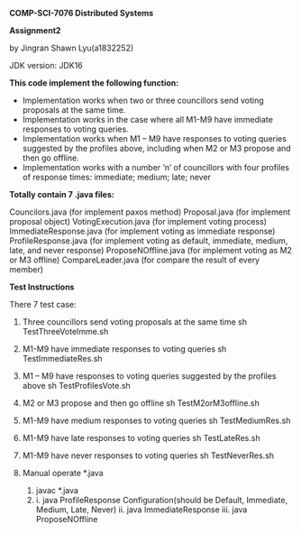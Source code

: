 **COMP-SCI-7076 Distributed Systems**

**Assignment2**

by Jingran Shawn Lyu(a1832252)

JDK version: JDK16

**This code implement the following function:**

* Implementation works when two or three councillors send voting proposals at the same time.
* Implementation works in the case where all M1-M9 have immediate responses to voting queries.
* Implementation works when M1 – M9 have responses to voting queries suggested by the profiles above, 
  including when M2 or M3 propose and then go offline.
* Implementation works with a number ‘n’ of councillors with four profiles of response times: 
  immediate; medium; late; never

**Totally contain 7 .java files:**

Councilors.java (for implement paxos method)
Proposal.java (for implement proposal object)
VotingExecution.java (for implement voting process)
ImmediateResponse.java (for implement voting as immediate response)
ProfileResponse.java (for implement voting as default, immediate, medium, late, and never response)
ProposeNOffline.java (for implement voting as M2 or M3 offline)
CompareLeader.java (for compare the result of every member)


**Test Instructions**

There 7 test case:

1. Three councillors send voting proposals at the same time
   sh TestThreeVoteImme.sh

2. M1-M9 have immediate responses to voting queries
   sh TestImmediateRes.sh

3. M1 – M9 have responses to voting queries suggested by the profiles above
   sh TestProfilesVote.sh

4. M2 or M3 propose and then go offline
   sh TestM2orM3offline.sh

5. M1-M9 have medium responses to voting queries
   sh TestMediumRes.sh

6. M1-M9 have late responses to voting queries
   sh TestLateRes.sh

7. M1-M9 have never responses to voting queries
   sh TestNeverRes.sh

8. Manual operate *.java
   1) javac *.java
   2) i.   java ProfileResponse Configuration(should be Default, Immediate, Medium, Late, Never)
      ii.  java ImmediateResponse
      iii. java ProposeNOffline